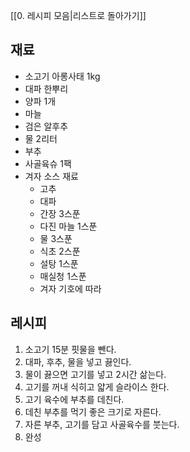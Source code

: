 [[0. 레시피 모음|리스트로 돌아가기]]

## 재료
- 소고기 아롱사태 1kg
- 대파 한뿌리
- 양파 1개
- 마늘
- 검은 알후추 
- 물 2리터
- 부추
- 사골육슈 1팩
- 겨자 소스 재료
	- 고추
	- 대파
	- 간장 3스푼
	- 다진 마늘 1스푼
	- 물 3스푼
	- 식초 2스푼
	- 설탕 1스푼
	- 매실청 1스푼
	- 겨자 기호에 따라



## 레시피
1. 소고기 15분 핏물을 뺀다.
2. 대파, 후추, 물을 넣고 끓인다.
3. 물이 끓으면 고기를 넣고 2시간 삶는다.
4. 고기를 꺼내 식히고 얇게 슬라이스 한다.
5. 고기 육수에 부추를 데친다.
6. 데친 부추를 먹기 좋은 크기로 자른다.
7. 자른 부추, 고기를 담고 사골육수를 붓는다.
8. 완성